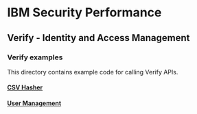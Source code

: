 # IBM Security Performance

## Verify - Identity and Access Management

### Verify examples

This directory contains example code for calling Verify APIs.

#### [CSV Hasher](csvHasher)
#### [User Management](UserManagement)
